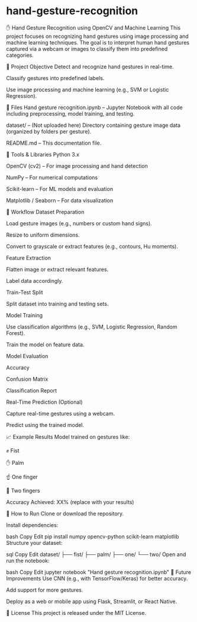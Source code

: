 # hand-gesture-recognition
✋ Hand Gesture Recognition using OpenCV and Machine Learning
This project focuses on recognizing hand gestures using image processing and machine learning techniques. The goal is to interpret human hand gestures captured via a webcam or images to classify them into predefined categories.

📌 Project Objective
Detect and recognize hand gestures in real-time.

Classify gestures into predefined labels.

Use image processing and machine learning (e.g., SVM or Logistic Regression).

📂 Files
Hand gesture recognition.ipynb – Jupyter Notebook with all code including preprocessing, model training, and testing.

dataset/ – (Not uploaded here) Directory containing gesture image data (organized by folders per gesture).

README.md – This documentation file.

🧰 Tools & Libraries
Python 3.x

OpenCV (cv2) – For image processing and hand detection

NumPy – For numerical computations

Scikit-learn – For ML models and evaluation

Matplotlib / Seaborn – For data visualization

🧠 Workflow
Dataset Preparation

Load gesture images (e.g., numbers or custom hand signs).

Resize to uniform dimensions.

Convert to grayscale or extract features (e.g., contours, Hu moments).

Feature Extraction

Flatten image or extract relevant features.

Label data accordingly.

Train-Test Split

Split dataset into training and testing sets.

Model Training

Use classification algorithms (e.g., SVM, Logistic Regression, Random Forest).

Train the model on feature data.

Model Evaluation

Accuracy

Confusion Matrix

Classification Report

Real-Time Prediction (Optional)

Capture real-time gestures using a webcam.

Predict using the trained model.

📈 Example Results
Model trained on gestures like:

✊ Fist

✋ Palm

☝️ One finger

🤞 Two fingers

Accuracy Achieved: XX% (replace with your results)

🚀 How to Run
Clone or download the repository.

Install dependencies:

bash
Copy
Edit
pip install numpy opencv-python scikit-learn matplotlib
Structure your dataset:

sql
Copy
Edit
dataset/
  ├── fist/
  ├── palm/
  ├── one/
  └── two/
Open and run the notebook:

bash
Copy
Edit
jupyter notebook "Hand gesture recognition.ipynb"
🧪 Future Improvements
Use CNN (e.g., with TensorFlow/Keras) for better accuracy.

Add support for more gestures.

Deploy as a web or mobile app using Flask, Streamlit, or React Native.

📄 License
This project is released under the MIT License.
